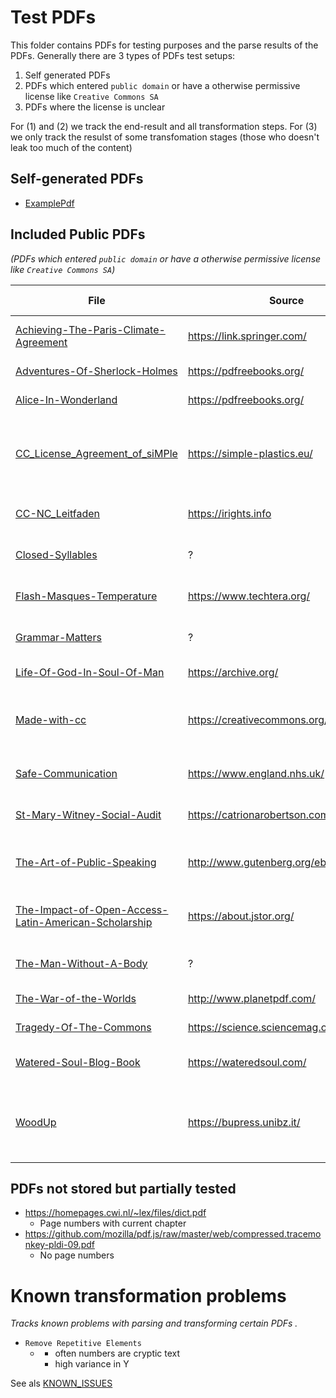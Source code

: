 # Test PDFs

This folder contains PDFs for testing purposes and the parse results of the PDFs. Generally there are 3 types of PDFs test setups:

1. Self generated PDFs
2. PDFs which entered `public domain` or have a otherwise permissive license like `Creative Commons SA`
3. PDFs where the license is unclear

For (1) and (2) we track the end-result and all transformation steps.
For (3) we only track the resulst of some transfomation stages (those who doesn't leak too much of the content)

## Self-generated PDFs

- [ExamplePdf](ExamplePdf.pdf)

## Included Public PDFs

_(PDFs which entered `public domain` or have a otherwise permissive license like `Creative Commons SA`)_

| File                                                                                                             | Source                                | Author /Editor                                           | License Information        |
| ---------------------------------------------------------------------------------------------------------------- | ------------------------------------- | -------------------------------------------------------- | -------------------------- |
| [Achieving-The-Paris-Climate-Agreement](Achieving-The-Paris-Climate-Agreement.pdf)                               | https://link.springer.com/            | Sven Teske                                               | Open Access, CC 4.0        |
| [Adventures-Of-Sherlock-Holmes](Adventures-Of-Sherlock-Holmes.pdf)                                               | https://pdfreebooks.org/              | Arthur Doyle                                             | Public Domain              |
| [Alice-In-Wonderland](Alice-In-Wonderland.pdf)                                                                   | https://pdfreebooks.org/              | Lewis Carroll                                            | Public Domain              |
| [CC_License_Agreement_of_siMPle](CC_License_Agreement_of_siMPle.pdf)                                             | https://simple-plastics.eu/           | Aalborg University, Denmark and Alfred Wegener Institute | Creative Commons BY 4.0    |
| [CC-NC_Leitfaden](CC-NC_Leitfaden.pdf)                                                                           | https://irights.info                  | Paul Klimpel                                             | Creative Commons NC 4.0    |
| [Closed-Syllables](Closed-Syllables.pdf)                                                                         | ?                                     | Susan Jones                                              | Creative Commons BY 4.0    |
| [Flash-Masques-Temperature](Flash-Masques-Temperature.pdf)                                                       | https://www.techtera.org/             | ?                                                        | Creative Commons BY 4.0    |
| [Grammar-Matters](Grammar-Matters.pdf)                                                                           | ?                                     | Debbie Kuhlmann                                          | Creative Commons BY 4.0    |
| [Life-Of-God-In-Soul-Of-Man](Life-Of-God-In-Soul-Of-Man.pdf)                                                     | https://archive.org/                  | Henry Scougal                                            | Public Domain              |
| [Made-with-cc](Made-with-cc.pdf)                                                                                 | https://creativecommons.org/          | Paul Stacey & Sarah Hinchliff Pearson                    | Public Domain              |
| [Safe-Communication](Safe-Communication.pdf)                                                                     | https://www.england.nhs.uk/           | Nicola Davey & Ali Cole                                  | Creative Commons BY-SA 4.0 |
| [St-Mary-Witney-Social-Audit](St-Mary-Witney-Social-Audit.pdf)                                                   | https://catrionarobertson.com/        | Catriona Robertson                                       | Creative Commons BY 4.0    |
| [The-Art-of-Public-Speaking](The-Art-of-Public-Speaking.pdf)                                                     | http://www.gutenberg.org/ebooks/16317 | Dale Carnagey, J. Berg Esenwein                          | Project Gutenberg License  |
| [The-Impact-of-Open-Access-Latin-American-Scholarship](The-Impact-of-Open-Access-Latin-American-Scholarship.pdf) | https://about.jstor.org/              | John Kiplinger, Valerie Yaw                              | Creative Commons NC 4.0    |
| [The-Man-Without-A-Body](The-Man-Without-A-Body.pdf)                                                             | ?                                     | Edward Page Mitchell                                     | Public Domain              |
| [The-War-of-the-Worlds](The-War-of-the-Worlds.pdf)                                                               | http://www.planetpdf.com/             | H.G Wells                                                | Public Domain              |
| [Tragedy-Of-The-Commons](Tragedy-Of-The-Commons.pdf)                                                             | https://science.sciencemag.org        | Garrett Hardin                                           | Public Domain              |
| [Watered-Soul-Blog-Book](Watered-Soul-Blog-Book.pdf)                                                             | https://wateredsoul.com/              | Wanda                                                    | Creative Commons BY 4.0    |
| [WoodUp](WoodUp.pdf)                                                                                             | https://bupress.unibz.it/             | Freie Universität Bozen-Bolzano / Giustino Tonon         | Creative Commons BY 4.0    |

## PDFs not stored but partially tested

- https://homepages.cwi.nl/~lex/files/dict.pdf
  - Page numbers with current chapter
- https://github.com/mozilla/pdf.js/raw/master/web/compressed.tracemonkey-pldi-09.pdf
  - No page numbers

# Known transformation problems

_Tracks known problems with parsing and transforming certain PDFs ._

- `Remove Repetitive Elements`
  - [](Life-Of-God-In-Soul-Of-Man.pdf)
    - often numbers are cryptic text
    - high variance in Y

See als [KNOWN_ISSUES](../KNOWN_ISSUES.md)
